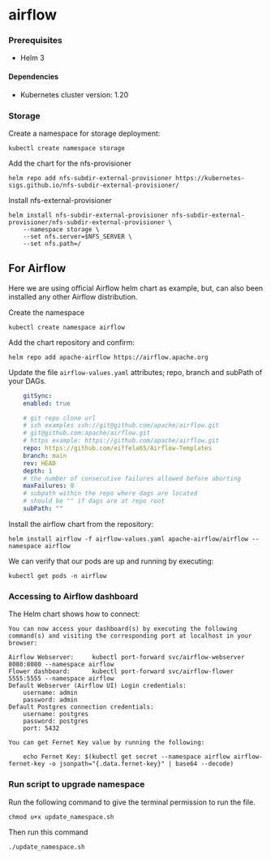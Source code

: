 # airflow

### Prerequisites
- Helm 3

#### Dependencies
- Kubernetes cluster version: 1.20 

### Storage
Create a namespace for storage deployment:
```
kubectl create namespace storage
```
Add the chart for the nfs-provisioner
```
helm repo add nfs-subdir-external-provisioner https://kubernetes-sigs.github.io/nfs-subdir-external-provisioner/
```
Install nfs-external-provisioner
```
helm install nfs-subdir-external-provisioner nfs-subdir-external-provisioner/nfs-subdir-external-provisioner \
    --namespace storage \
    --set nfs.server=$NFS_SERVER \
    --set nfs.path=/
```
## For Airflow

Here we are using official Airflow helm chart as example, but, can also been installed any other Airflow distribution.

Create the namespace
```
kubectl create namespace airflow
```

Add the chart repository and confirm:
```
helm repo add apache-airflow https://airflow.apache.org
```

Update the file `airflow-values.yaml` attributes; repo, branch and subPath of your DAGs. 
```yaml
    gitSync:
    enabled: true

    # git repo clone url
    # ssh examples ssh://git@github.com/apache/airflow.git
    # git@github.com:apache/airflow.git
    # https example: https://github.com/apache/airflow.git
    repo: https://github.com/eiffela65/Airflow-Templates
    branch: main
    rev: HEAD
    depth: 1
    # the number of consecutive failures allowed before aborting
    maxFailures: 0
    # subpath within the repo where dags are located
    # should be "" if dags are at repo root
    subPath: ""
```

Install the airflow chart from the repository:
```
helm install airflow -f airflow-values.yaml apache-airflow/airflow --namespace airflow
```
We can verify that our pods are up and running by executing:
```
kubectl get pods -n airflow
```

### Accessing to Airflow dashboard

The Helm chart shows how to connect:
```
You can now access your dashboard(s) by executing the following command(s) and visiting the corresponding port at localhost in your browser:

Airflow Webserver:     kubectl port-forward svc/airflow-webserver 8080:8080 --namespace airflow
Flower dashboard:      kubectl port-forward svc/airflow-flower 5555:5555 --namespace airflow
Default Webserver (Airflow UI) Login credentials:
    username: admin
    password: admin
Default Postgres connection credentials:
    username: postgres
    password: postgres
    port: 5432

You can get Fernet Key value by running the following:

    echo Fernet Key: $(kubectl get secret --namespace airflow airflow-fernet-key -o jsonpath="{.data.fernet-key}" | base64 --decode)
```
### Run script to upgrade namespace
Run the following command to give the terminal permission to run the file.
```
chmod u+x update_namespace.sh
```
Then run this command
```
./update_namespace.sh
```